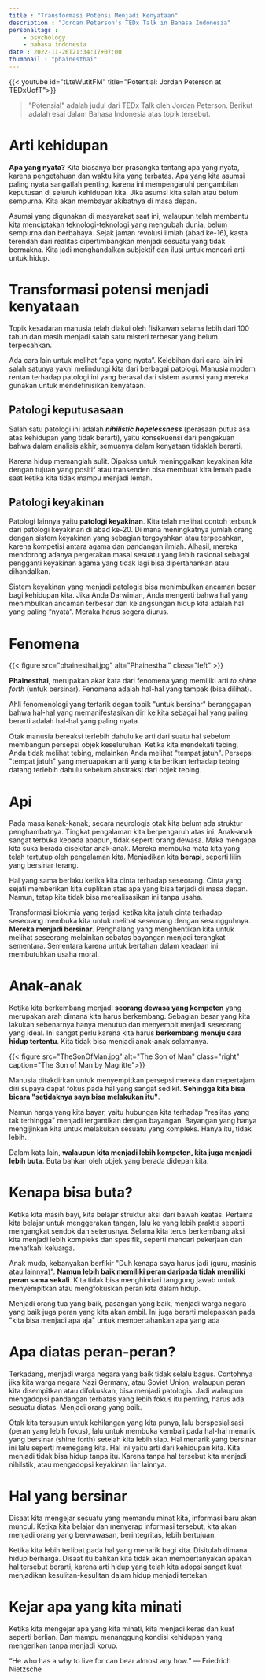 ```yaml
---
title : "Transformasi Potensi Menjadi Kenyataan"
description : "Jordan Peterson's TEDx Talk in Bahasa Indonesia"
personaltags :
    - psychology
    - bahasa indonesia
date : 2022-11-26T21:34:17+07:00
thumbnail : "phainesthai"
---
```


{{< youtube id="tLteWutitFM" title="Potential: Jordan Peterson at TEDxUofT">}}

> "Potensial" adalah judul dari TEDx Talk oleh Jordan Peterson. Berikut adalah esai dalam Bahasa Indonesia atas topik tersebut.

# Arti kehidupan

**Apa yang nyata?** Kita biasanya ber prasangka tentang apa yang nyata, karena pengetahuan dan waktu kita yang terbatas. Apa yang kita asumsi paling nyata sangatlah penting, karena ini mempengaruhi pengambilan keputusan di seluruh kehidupan kita. Jika asumsi kita salah atau belum sempurna. Kita akan membayar akibatnya di masa depan.

Asumsi yang digunakan di masyarakat saat ini, walaupun telah membantu kita menciptakan teknologi-teknologi yang mengubah dunia, belum sempurna dan berbahaya. Sejak jaman revolusi ilmiah (abad ke-16), kasta terendah dari realitas dipertimbangkan menjadi sesuatu yang tidak bermakna. Kita jadi menghandalkan subjektif dan ilusi untuk mencari arti untuk hidup.

# Transformasi potensi menjadi kenyataan

Topik kesadaran manusia telah diakui oleh fisikawan selama lebih dari 100 tahun dan masih menjadi salah satu misteri terbesar yang belum terpecahkan.

Ada cara lain untuk melihat “apa yang nyata”. Kelebihan dari cara lain ini salah satunya yakni melindungi kita dari berbagai patologi. Manusia modern rentan terhadap patologi ini yang berasal dari sistem asumsi yang mereka gunakan untuk mendefinisikan kenyataan.

## Patologi keputusasaan

Salah satu patologi ini adalah ***nihilistic hopelessness*** (perasaan putus asa atas kehidupan yang tidak berarti), yaitu konsekuensi dari pengakuan bahwa dalam analisis akhir, semuanya dalam kenyataan tidaklah berarti.

Karena hidup memanglah sulit. Dipaksa untuk meninggalkan keyakinan kita dengan tujuan yang positif atau transenden bisa membuat kita lemah pada saat ketika kita tidak mampu menjadi lemah.

## Patologi keyakinan

Patologi lainnya yaitu **patologi keyakinan**. Kita telah melihat contoh terburuk dari patologi keyakinan di abad ke-20. Di mana meningkatnya jumlah orang dengan sistem keyakinan yang sebagian tergoyahkan atau terpecahkan, karena kompetisi antara agama dan pandangan ilmiah. Alhasil, mereka mendorong adanya pergerakan masal sesuatu yang lebih rasional sebagai pengganti keyakinan agama yang tidak lagi bisa dipertahankan atau dihandalkan.

Sistem keyakinan yang menjadi patologis bisa menimbulkan ancaman besar bagi kehidupan kita. Jika Anda Darwinian, Anda mengerti bahwa hal yang menimbulkan ancaman terbesar dari kelangsungan hidup kita adalah hal yang paling “nyata”. Meraka harus segera diurus.

# Fenomena

{{< figure src="phainesthai.jpg" alt="Phainesthai" class="left" >}}

**Phainesthai**, merupakan akar kata dari fenomena yang memiliki arti *to shine forth* (untuk bersinar). Fenomena adalah hal-hal yang tampak (bisa dilihat).

Ahli fenomenologi yang tertarik degan topik "untuk bersinar" beranggapan bahwa hal-hal yang memanifestasikan diri ke kita sebagai hal yang paling berarti adalah hal-hal yang paling nyata.

Otak manusia bereaksi terlebih dahulu ke arti dari suatu hal sebelum membangun persepsi objek keseluruhan. Ketika kita mendekati tebing, Anda tidak melihat tebing, melainkan Anda melihat "tempat jatuh". Persepsi "tempat jatuh" yang meruapakan arti yang kita berikan terhadap tebing datang terlebih dahulu sebelum abstraksi dari objek tebing.

# Api

Pada masa kanak-kanak, secara neurologis otak kita belum ada struktur penghambatnya. Tingkat pengalaman kita berpengaruh atas ini. Anak-anak sangat terbuka kepada apapun, tidak seperti orang dewasa. Maka mengapa kita suka berada disekitar anak-anak. Mereka membuka mata kita yang telah tertutup oleh pengalaman kita. Menjadikan kita **berapi**, seperti lilin yang bersinar terang.

Hal yang sama berlaku ketika kita cinta terhadap seseorang. Cinta yang sejati memberikan kita cuplikan atas apa yang bisa terjadi di masa depan. Namun, tetap kita tidak bisa merealisasikan ini tanpa usaha.

Transformasi biokimia yang terjadi ketika kita jatuh cinta terhadap seseorang membuka kita untuk melihat seseorang dengan sesungguhnya. **Mereka menjadi bersinar**. Penghalang yang menghentikan kita untuk melihat seseorang melainkan sebatas bayangan menjadi terangkat sementara. Sementara karena untuk bertahan dalam keadaan ini membutuhkan usaha moral.

# Anak-anak

Ketika kita berkembang menjadi **seorang dewasa yang kompeten** yang merupakan arah dimana kita harus berkembang. Sebagian besar yang kita lakukan sebenarnya hanya menutup dan menyempit menjadi seseorang yang ideal. Ini sangat perlu karena kita harus **berkembang menuju cara hidup tertentu**. Kita tidak bisa menjadi anak-anak selamanya.

{{< figure src="TheSonOfMan.jpg" alt="The Son of Man" class="right" caption="The Son of Man by Magritte">}}

Manusia ditakdirkan untuk menyempitkan persepsi mereka dan mepertajam diri supaya dapat fokus pada hal yang sangat sedikit. **Sehingga kita bisa bicara "setidaknya saya bisa melakukan itu"**.

Namun harga yang kita bayar, yaitu hubungan kita terhadap "realitas yang tak terhingga" menjadi tergantikan dengan bayangan. Bayangan yang hanya mengijinkan kita untuk melakukan sesuatu yang kompleks. Hanya itu, tidak lebih.

Dalam kata lain, **walaupun kita menjadi lebih kompeten, kita juga menjadi lebih buta**. Buta bahkan oleh objek yang berada didepan kita.

# Kenapa bisa buta?

Ketika kita masih bayi, kita belajar struktur aksi dari bawah keatas. Pertama kita belajar untuk menggerakan tangan, lalu ke yang lebih praktis seperti mengangkat sendok dan seterusnya. Selama kita terus berkembang aksi kita menjadi lebih kompleks dan spesifik, seperti mencari pekerjaan dan menafkahi keluarga.

Anak muda, kebanyakan berfikir "Duh kenapa saya harus jadi (guru, masinis atau lainnya)". **Namun lebih baik memiliki peran daripada tidak memiliki peran sama sekali**. Kita tidak bisa menghindari tanggung jawab untuk menyempitkan atau mengfokuskan peran kita dalam hidup.

Menjadi orang tua yang baik, pasangan yang baik, menjadi warga negara yang baik juga peran yang kita akan ambil. Ini juga berarti melepaskan pada "kita bisa menjadi apa aja" untuk mempertahankan apa yang ada

# Apa diatas peran-peran?

Terkadang, menjadi warga negara yang baik tidak selalu bagus. Contohnya jika kita warga negara Nazi Germany, atau Soviet Union, walaupun peran kita disempitkan atau difokuskan, bisa menjadi patologis. Jadi walaupun mengadopsi pandangan terbatas yang lebih fokus itu penting, harus ada sesuatu diatas. Menjadi orang yang baik. 

Otak kita tersusun untuk kehilangan yang kita punya, lalu berspesialisasi (peran yang lebih fokus), lalu untuk membuka kembali pada hal-hal menarik yang bersinar (shine forth) setelah kita lebih siap. Hal menarik yang bersinar ini lalu seperti memegang kita. Hal ini yaitu arti dari kehidupan kita. Kita menjadi tidak bisa hidup tanpa itu. Karena tanpa hal tersebut kita menjadi nihilstik, atau mengadopsi keyakinan liar lainnya.

# Hal yang bersinar

Disaat kita mengejar sesuatu yang memandu minat kita, informasi baru akan muncul. Ketika kita belajar dan menyerap informasi tersebut, kita akan menjadi orang yang berwawasan, berintegritas, lebih bertujuan.

Ketika kita lebih terlibat pada hal yang menarik bagi kita. Disitulah dimana hidup berharga. Disaat itu bahkan kita tidak akan mempertanyakan apakah hal tersebut berarti, karena arti hidup yang telah kita adopsi sangat kuat menjadikan kesulitan-kesulitan dalam hidup menjadi tertekan.

# Kejar apa yang kita minati

Ketika kita mengejar apa yang kita minati, kita menjadi keras dan kuat seperti berlian. Dan mampu menanggung kondisi kehidupan yang mengerikan tanpa menjadi korup.  

“He who has a why to live for can bear almost any how.” ― Friedrich Nietzsche
